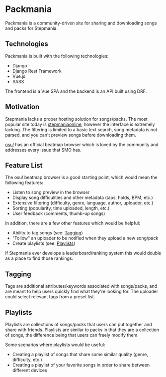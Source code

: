 # Packmania
Packmania is a community-driven site for sharing and downloading songs and packs for Stepmania.

## Technologies
Packmania is built with the following technologies:
- Django
- Django Rest Framework
- Vue.js
- SASS

The frontend is a Vue SPA and the backend is an API built using DRF.

## Motivation
Stepmania lacks a proper hosting solution for songs/packs. The most popular site today is [stepmaniaonline](http://stepmaniaonline.net/), however the interface is extremely lacking. The filtering is limited to a basic text search, song metadata is not parsed, and you can't preview songs before downloading them.

[osu!](https://osu.ppy.sh/beatmapsets) has an official beatmap browser which is loved by the community and addresses every issue that SMO has.

## Feature List
The osu! beatmap browser is a good starting point, which would mean the following features:
- Listen to song preview in the browser
- Display song difficulities and other metadata (taps, holds, BPM, etc.)
- Extensive filtering (difficulty, genre, language, author, uploader, etc.)
- Sorting (popularity, time uploaded, length, etc.)
- User feedback (comments, thumb-up songs)

In addition, there are a few other features which would be helpful:
- Ability to tag songs (see: [Tagging](#Tagging))
- "Follow" an uploader to be notified when they upload a new song/pack
- Create playlists (see: [Playlists](#Playlists))

If Stepmania ever develops a leaderboard/ranking system this would double as a place to find those rankings.

## Tagging
Tags are additional attributes/keywords associated with songs/packs, and are meant to help users quickly find what they're looking for. The uploader could select relevant tags from a preset list.

## Playlists
Playlists are collections of songs/packs that users can put together and share with friends. Playlists are similar to packs in that they are a collection of songs, the difference being that users can freely modify them.

Some scenarios where playlists would be useful:
- Creating a playlist of songs that share some similar quality (genre, difficulty, etc.)
- Creating a playlist of your favorite songs in order to share between different devices